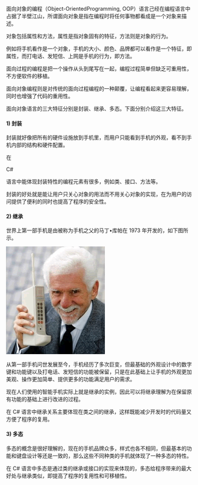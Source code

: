 面向对象的编程（Object-OrientedProgramming, OOP）语言己经在编程语言中占据了半壁江山，所谓面向对象是指在编程时将任何事物都看成是一个对象来描述。

对象包括属性和方法，属性是指对象固有的特征，方法则是对象的行为。

例如将手机看作是一个对象，手机的大小、颜色、品牌都可以看作是一个特征，即属性，而打电话、发短信、上网是手机的行为，即方法。

面向过程的编程是把一个操作从头到尾写在一起，编程过程简单但缺乏可重用性，不方便软件的移植。

面向对象编程则是对传统的面向过程编程的一种颠覆，让编程看起来更容易理解，同时也增强了代码的重用性。

面向对象语言的三大特征分别是封装、继承、多态。下面分别介绍这三大特征。

#### 1) 封装

封装就好像把所有的硬件设施放到手机里，而用户只能看到手机的外观，看不到手机内部的结构和硬件配置。

在 

C#

 语言中能体现封装特性的编程元素有很多，例如类、接口、方法等。

封装的好处就是能让用户只关心对象的用法而不用关心对象的实现，在为用户的访问提供了便利的同时也提高了程序的安全性。

#### 2) 继承

世界上第一部手机是由被称为手机之父的马丁•库帕在 1973 年开发的，如下图所示。

![img](assets/4-1Z315150Q6331.gif)

从第一部手机问世发展至今，手机经历了多次巨变，但最基础的外观设计中的数字键和功能键以及打电话、发短信的功能被保留，只是在此基础上让手机的外观更加美观、操作更加简单、提供更多的功能满足用户的需求。

现在人们使用的智能手机实际上就是继承的实例，因此可以将继承理解为在保留原有功能的基础上进行改进的过程。

在 C# 语言中继承关系主要体现在类之间的继承，这样既能减少开发时的代码量又方便了程序的复用。

#### 3) 多态

多态的概念是很好理解的，现在的手机品牌众多，样式也各不相同，但最基本的功能和键盘设计等还是一致的，那么这些不同种类的手机就体现了一种多态的特性。

在 C# 语言中多态是通过类的继承或接口的实现来体现的，多态给程序带来的最大好处与继承类似，即提高了程序的复用性和可移植性。